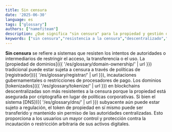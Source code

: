 ```yaml
---
title: Sin censura
date: '2025-06-30'
language: es
tags: ["glossary"]
authors: ["namefiteam"]
description: ¿Qué significa "sin censura" para la propiedad y gestión de dominios?
keywords: ["sin censura","resistencia a la censura","descentralizado","libertad","imparable"]
---
```


**Sin censura** se refiere a sistemas que resisten los intentos de autoridades o intermediarios de restringir el acceso, la transferencia o el uso. La [propiedad de dominios]({{ '/es/glossary/domain-ownership/' | url }}) tradicional puede estar sujeta a censura a través de políticas de [registrador]({{ '/es/glossary/registrar/' | url }}), incautaciones gubernamentales o restricciones de procesadores de pago. Los dominios [tokenizados]({{ '/es/glossary/tokenize/' | url }}) en blockchains descentralizadas son más resistentes a la censura porque la propiedad está asegurada por criptografía en lugar de políticas corporativas. Si bien el sistema [DNS]({{ '/es/glossary/dns/' | url }}) subyacente aún puede estar sujeto a regulación, el token de propiedad en sí mismo puede ser transferido y mantenido sin permiso de las autoridades centralizadas. Esto proporciona a los usuarios un mayor control y protección contra la incautación o restricción arbitraria de sus activos digitales.